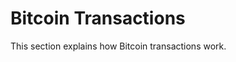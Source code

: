 # Bitcoin Transactions

This section explains how Bitcoin transactions work.

<!-- FIXME: Add detailed explanation and real-world examples -->